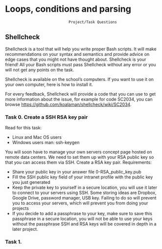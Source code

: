 # Loops, conditions and parsing
                                 Project/Task Questions

## Shellcheck
Shellcheck is a tool that will help you write proper Bash scripts. It will make recommendations on your syntax and semantics and provide advice on edge cases that you might not have thought about. Shellcheck is your friend! All your Bash scripts must pass Shellcheck without any error or you will not get any points on the task.

Shellcheck is available on the school’s computers. If you want to use it on your own computer, here is how to install it.

For every feedback, Shellcheck will provide a code that you can use to get more information about the issue, for example for code SC2034, you can browse https://github.com/koalaman/shellcheck/wiki/SC2034.

### Task 0. Create a SSH RSA key pair

Read for this task:
- Linux and Mac OS users
- Windows users
man: ssh-keygen

You will soon have to manage your own servers concept page hosted on remote data centers. We need to set them up with your RSA public key so that you can access them via SSH.
Create a RSA key pair.
Requirements:
- Share your public key in your answer file 0-RSA_public_key.pub
- Fill the SSH public key field of your intranet profile with the public key you just generated
- Keep the private key to yourself in a secure location, you will use it later to connect to your servers using SSH. Some storing ideas are Dropbox, Google Drive, password manager, USB key. Failing to do so will prevent you to access your servers, which will prevent you from doing your projects
- If you decide to add a passphrase to your key, make sure to save this passphrase in a secure location, you will not be able to use your keys without the passphrase
SSH and RSA keys will be covered in depth in a later project.

### Task 1.
